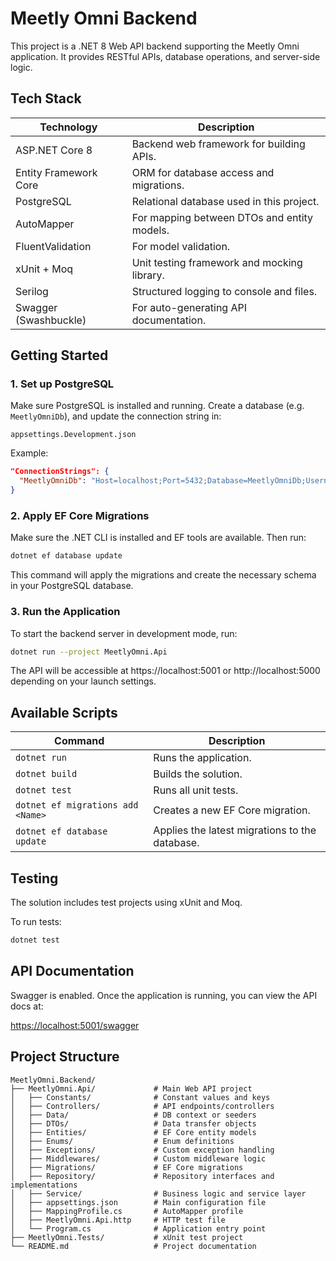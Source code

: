 # Meetly Omni Backend

This project is a .NET 8 Web API backend supporting the Meetly Omni application. It provides RESTful APIs, database operations, and server-side logic.

## Tech Stack

| Technology            | Description                                                              |
|------------------------|--------------------------------------------------------------------------|
| ASP.NET Core 8         | Backend web framework for building APIs.                                 |
| Entity Framework Core  | ORM for database access and migrations.                                  |
| PostgreSQL             | Relational database used in this project.                                |
| AutoMapper             | For mapping between DTOs and entity models.                              |
| FluentValidation       | For model validation.                                                    |
| xUnit + Moq            | Unit testing framework and mocking library.                              |
| Serilog                | Structured logging to console and files.                                 |
| Swagger (Swashbuckle)  | For auto-generating API documentation.                                   |

## Getting Started

### 1. Set up PostgreSQL

Make sure PostgreSQL is installed and running. Create a database (e.g. `MeetlyOmniDb`), and update the connection string in:

```
appsettings.Development.json
```

Example:

```json
"ConnectionStrings": {
  "MeetlyOmniDb": "Host=localhost;Port=5432;Database=MeetlyOmniDb;Username=postgres;Password=yourpassword"
}
```

### 2. Apply EF Core Migrations

Make sure the .NET CLI is installed and EF tools are available. Then run:

```bash
dotnet ef database update
```

This command will apply the migrations and create the necessary schema in your PostgreSQL database.

### 3. Run the Application

To start the backend server in development mode, run:

```bash
dotnet run --project MeetlyOmni.Api
```

The API will be accessible at https://localhost:5001 or http://localhost:5000 depending on your launch settings.

## Available Scripts

| Command                            | Description                                    |
|------------------------------------|------------------------------------------------|
| `dotnet run`                       | Runs the application.                          |
| `dotnet build`                     | Builds the solution.                           |
| `dotnet test`                      | Runs all unit tests.                           |
| `dotnet ef migrations add <Name>` | Creates a new EF Core migration.               |
| `dotnet ef database update`       | Applies the latest migrations to the database. |

## Testing

The solution includes test projects using xUnit and Moq.

To run tests:

```bash
dotnet test
```

## API Documentation

Swagger is enabled. Once the application is running, you can view the API docs at:

[https://localhost:5001/swagger](https://localhost:5001/swagger)

## Project Structure

```
MeetlyOmni.Backend/
├── MeetlyOmni.Api/             # Main Web API project
│   ├── Constants/              # Constant values and keys
│   ├── Controllers/            # API endpoints/controllers
│   ├── Data/                   # DB context or seeders
│   ├── DTOs/                   # Data transfer objects
│   ├── Entities/               # EF Core entity models
│   ├── Enums/                  # Enum definitions
│   ├── Exceptions/             # Custom exception handling
│   ├── Middlewares/            # Custom middleware logic
│   ├── Migrations/             # EF Core migrations
│   ├── Repository/             # Repository interfaces and implementations
│   ├── Service/                # Business logic and service layer
│   ├── appsettings.json        # Main configuration file
│   ├── MappingProfile.cs       # AutoMapper profile
│   ├── MeetlyOmni.Api.http     # HTTP test file
│   └── Program.cs              # Application entry point
├── MeetlyOmni.Tests/           # xUnit test project
└── README.md                   # Project documentation
```